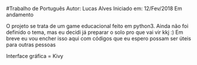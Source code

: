 #Trabalho de Português
Autor: Lucas Alves
Iniciado em: 12/Fev/2018
Em andamento

O projeto se trata de um game educacional feito em python3.
Ainda não foi definido o tema, mas eu decidi já preparar o solo pro que vai vir kkj :)
Em breve eu vou encher isso aqui com códigos que eu espero possam ser úteis para outras pessoas

Interface gráfica = Kivy
